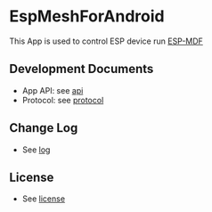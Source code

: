 # EspMeshForAndroid

This App is used to control ESP device run [ESP-MDF](https://github.com/espressif/esp-mdf)

## Development Documents
- App API: see [api](doc/api/EspMeshApis_en.md)
- Protocol: see [protocol](https://docs.espressif.com/projects/esp-mdf/en/latest/api-guides/mlink.html)

## Change Log
- See [log](log)

## License
- See [license](ESPRESSIF_MIT_LICENSE)
